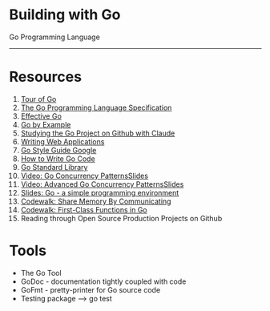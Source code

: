 # Building with Go
Go Programming Language

---

# Resources

1. [Tour of Go](https://go.dev/tour/welcome/2)
2. [The Go Programming Language Specification](https://go.dev/ref/spec)
3. [Effective Go](https://go.dev/doc/effective_go#introduction)
4. [Go by Example](https://gobyexample.com/)
5. [Studying the Go Project on Github with Claude](https://github.com/golang/go)
6. [Writing Web Applications](https://go.dev/doc/articles/wiki/)
7. [Go Style Guide Google](https://google.github.io/styleguide/go/)
8. [How to Write Go Code](https://go.dev/doc/code)
9. [Go Standard Library](https://pkg.go.dev/std)
10. [Video: Go Concurrency Patterns](https://www.youtube.com/watch?v=f6kdp27TYZs)[Slides](https://go.dev/talks/2012/concurrency.slide)
11. [Video: Advanced Go Concurrency Patterns](https://www.youtube.com/watch?v=QDDwwePbDtw)[Slides](https://go.dev/talks/2013/advconc.slide#43)
12. [Slides: Go - a simple programming environment](https://go.dev/talks/2012/simple.slide#1)
13. [Codewalk: Share Memory By Communicating](https://go.dev/doc/codewalk/sharemem/)
14. [Codewalk:  First-Class Functions in Go](https://go.dev/doc/codewalk/functions/)
15. Reading through Open Source Production Projects on Github


# Tools

- The Go Tool
- GoDoc - documentation tightly coupled with code
- GoFmt - pretty-printer for Go source code
- Testing package --> go test

